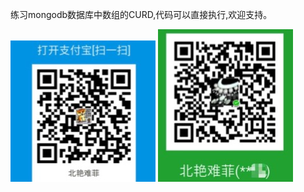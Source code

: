 练习mongodb数据库中数组的CURD,代码可以直接执行,欢迎支持。

![](https://github.com/beiyannanfei/mongo-array/blob/master/img/alipay.jpg)  ![](https://github.com/beiyannanfei/mongo-array/blob/master/img/wechatPay.jpg)